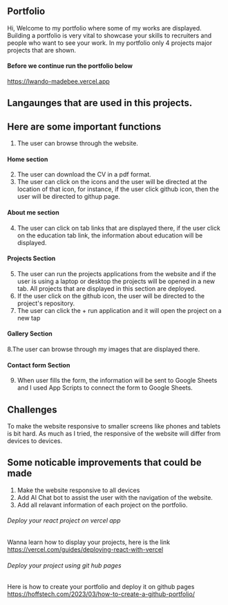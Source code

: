 ## Portfolio
Hi, Welcome to my portfolio where some of my works are displayed. Building a portfolio is very vital to showcase your skills to recruiters and people who want to see your work. In my portfolio only 4 projects major projects that are shown. 

#### Before we continue run the portfolio below

https://lwando-madebee.vercel.app

## Langaunges that are used in this projects. 

## Here are some important functions 
1. The user can browse through the website.

#### Home section 
2. The user can download the CV in a pdf format.
3. The user can click on the icons and the user will be directed at the location of that icon, for instance, if the user click github icon, then the user will be directed to githup page.

#### About me section 
4. The user can click on tab links that are displayed there, if the user click on the education tab link, the information about education will be displayed.
   

#### Projects Section
5. The user can run the projects applications from the website and if the user is using a laptop or desktop the projects will be opened in a new tab. All projects that are displayed in this section are deployed.
6. If the user click on the github icon, the user will be directed to the project's repository. 
7. The user can click the + run application and it will open the project on a new tap

#### Gallery Section 
8.The user can browse through my images that are displayed there.
  
#### Contact form Section 
9. When user fills the form, the information will be sent to Google Sheets and I used App Scripts to connect the form to Google Sheets. 

## Challenges
To make the website responsive to smaller screens like phones and tablets is bit hard. As much as I tried, the responsive of the website will differ from devices to devices.

## Some noticable improvements that could be made
1. Make the website responsive to all devices
2. Add AI Chat bot to assist the user with the navigation of the website.
3. Add all relavant information of each project on the portfolio.

###### Deploy your react project on vercel app

Wanna learn how to display your projects, here is the link https://vercel.com/guides/deploying-react-with-vercel

###### Deploy your project using git hub pages 

Here is how to create your portfolio and deploy it on github pages https://hoffstech.com/2023/03/how-to-create-a-github-portfolio/
